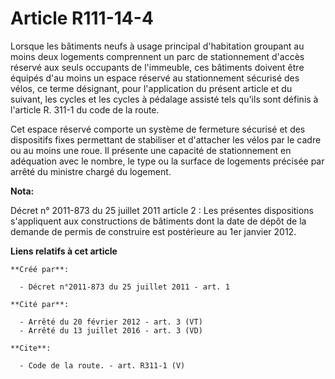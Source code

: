 # Article R111-14-4

Lorsque les bâtiments neufs à usage principal d'habitation groupant au moins deux logements comprennent un parc de
stationnement d'accès réservé aux seuls occupants de l'immeuble, ces bâtiments doivent être équipés d'au moins un espace
réservé au stationnement sécurisé des vélos, ce terme désignant, pour l'application du présent article et du suivant, les
cycles et les cycles à pédalage assisté tels qu'ils sont définis à l'article R. 311-1 du code de la route. 

Cet espace réservé comporte un système de fermeture sécurisé et des dispositifs fixes permettant de stabiliser et d'attacher
les vélos par le cadre ou au moins une roue. Il présente une capacité de stationnement en adéquation avec le nombre, le type
ou la surface de logements précisée par arrêté du ministre chargé du logement.

**Nota:**

Décret n° 2011-873 du 25 juillet 2011 article 2 : Les présentes dispositions s'appliquent aux constructions de bâtiments dont
la date de dépôt de la demande de permis de construire est postérieure au 1er janvier 2012.

**Liens relatifs à cet article**

	**Créé par**:

	  - Décret n°2011-873 du 25 juillet 2011 - art. 1

	**Cité par**:

	  - Arrêté du 20 février 2012 - art. 3 (VT)
	  - Arrêté du 13 juillet 2016 - art. 3 (VD)

	**Cite**:

	  - Code de la route. - art. R311-1 (V)
